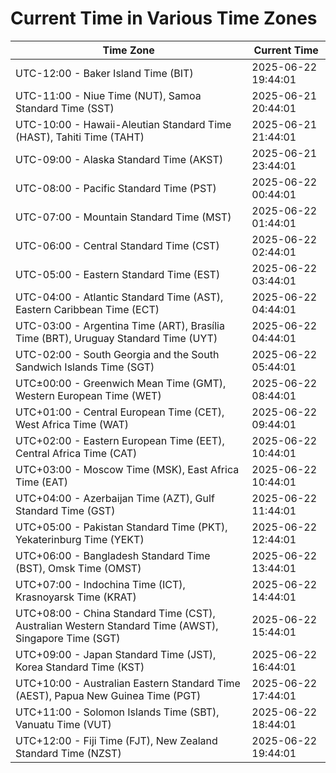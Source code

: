 # Current Time in Various Time Zones

| Time Zone | Current Time |
|-----------|--------------|
| UTC-12:00 - Baker Island Time (BIT) | 2025-06-22 19:44:01 |
| UTC-11:00 - Niue Time (NUT), Samoa Standard Time (SST) | 2025-06-21 20:44:01 |
| UTC-10:00 - Hawaii-Aleutian Standard Time (HAST), Tahiti Time (TAHT) | 2025-06-21 21:44:01 |
| UTC-09:00 - Alaska Standard Time (AKST) | 2025-06-21 23:44:01 |
| UTC-08:00 - Pacific Standard Time (PST) | 2025-06-22 00:44:01 |
| UTC-07:00 - Mountain Standard Time (MST) | 2025-06-22 01:44:01 |
| UTC-06:00 - Central Standard Time (CST) | 2025-06-22 02:44:01 |
| UTC-05:00 - Eastern Standard Time (EST) | 2025-06-22 03:44:01 |
| UTC-04:00 - Atlantic Standard Time (AST), Eastern Caribbean Time (ECT) | 2025-06-22 04:44:01 |
| UTC-03:00 - Argentina Time (ART), Brasília Time (BRT), Uruguay Standard Time (UYT) | 2025-06-22 04:44:01 |
| UTC-02:00 - South Georgia and the South Sandwich Islands Time (SGT) | 2025-06-22 05:44:01 |
| UTC±00:00 - Greenwich Mean Time (GMT), Western European Time (WET) | 2025-06-22 08:44:01 |
| UTC+01:00 - Central European Time (CET), West Africa Time (WAT) | 2025-06-22 09:44:01 |
| UTC+02:00 - Eastern European Time (EET), Central Africa Time (CAT) | 2025-06-22 10:44:01 |
| UTC+03:00 - Moscow Time (MSK), East Africa Time (EAT) | 2025-06-22 10:44:01 |
| UTC+04:00 - Azerbaijan Time (AZT), Gulf Standard Time (GST) | 2025-06-22 11:44:01 |
| UTC+05:00 - Pakistan Standard Time (PKT), Yekaterinburg Time (YEKT) | 2025-06-22 12:44:01 |
| UTC+06:00 - Bangladesh Standard Time (BST), Omsk Time (OMST) | 2025-06-22 13:44:01 |
| UTC+07:00 - Indochina Time (ICT), Krasnoyarsk Time (KRAT) | 2025-06-22 14:44:01 |
| UTC+08:00 - China Standard Time (CST), Australian Western Standard Time (AWST), Singapore Time (SGT) | 2025-06-22 15:44:01 |
| UTC+09:00 - Japan Standard Time (JST), Korea Standard Time (KST) | 2025-06-22 16:44:01 |
| UTC+10:00 - Australian Eastern Standard Time (AEST), Papua New Guinea Time (PGT) | 2025-06-22 17:44:01 |
| UTC+11:00 - Solomon Islands Time (SBT), Vanuatu Time (VUT) | 2025-06-22 18:44:01 |
| UTC+12:00 - Fiji Time (FJT), New Zealand Standard Time (NZST) | 2025-06-22 19:44:01 |
